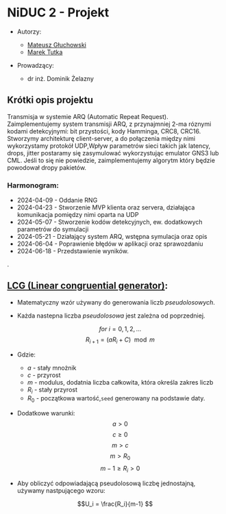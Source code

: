 # NiDUC 2 - Projekt
- Autorzy:
    - [Mateusz Głuchowski](https://github.com/hue1337)
    - [Marek Tutka](https://github.com/tuthino)

- Prowadzący:
    - dr inż. Dominik Żelazny

## Krótki opis projektu
Transmisja w systemie ARQ (Automatic Repeat Request). Zaimplementujemy system transmisji ARQ, z przynajmniej 2-ma róznymi kodami detekcyjnymi:
bit przystości, kody Hamminga, CRC8, CRC16. 
Stworzymy architekturę client-server, a do połączenia między nimi wykorzystamy protokół UDP,Wpływ parametrów sieci takich jak latency, drops, jitter postaramy się zasymulować wykorzystując emulator GNS3 lub CML.
Jeśli to się nie powiedzie, zaimplementujemy algorytm który będzie powodował dropy pakietów.

### Harmonogram:
- 2024-04-09 - Oddanie RNG 
- 2024-04-23 - Stworzenie MVP klienta oraz servera, działająca komunikacja pomiędzy nimi oparta na UDP
- 2024-05-07 - Stworzenie kodów detekcyjnych, ew. dodatkowych parametrów do symulacji
- 2024-05-21 - Działający system ARQ, wstępna symulacja oraz opis
- 2024-06-04 - Poprawienie błędów w aplikacji oraz sprawozdaniu
- 2024-06-18 - Przedstawienie wyników.

. 


## [LCG (Linear congruential generator)](https://github.com/Hue1337/NIDUC-2/blob/main/src/RandomNumberGenerator.py):
- Matematyczny wzór używany do generowania liczb _pseudolosowych_.

- Każda nastepna liczba _pseudolosowa_ jest zależna od poprzedniej.


    $$for\:i = 0, 1, 2,...$$
    $$R_{i+1} = (aR_i + C)\mod m$$


- Gdzie:
    - $a$ - stały mnożnik
    - $c$ - przyrost
    - $m$ - modulus, dodatnia liczba całkowita, która określa zakres liczb
    - $R_i$ - stały przyrost
    - $R_0$ - początkowa wartość,`seed` generowany na podstawie daty.

- Dodatkowe warunki:
    $$a > 0$$
    $$c \geq 0$$
    $$m > c$$
    $$m > R_0$$
    $$m-1 \geq R_i > 0$$

- Aby obliczyć odpowiadającą pseudolosową liczbę jednostajną, używamy nastpującego wzoru:

$$U_i = \frac{R_i}{m-1} $$




